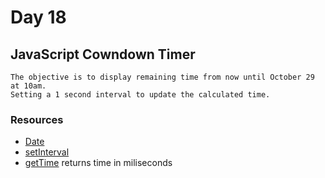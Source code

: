 # Day 18 

##  JavaScript Cowndown Timer

    The objective is to display remaining time from now until October 29 at 10am.
    Setting a 1 second interval to update the calculated time.

### Resources

- [Date](https://developer.mozilla.org/en-US/docs/Web/JavaScript/Reference/Global_Objects/Date)
- [setInterval](https://developer.mozilla.org/en-US/docs/Web/API/setInterval)
- [getTime](https://developer.mozilla.org/en-US/docs/Web/JavaScript/Reference/Global_Objects/Date/getTime)
    returns time in miliseconds